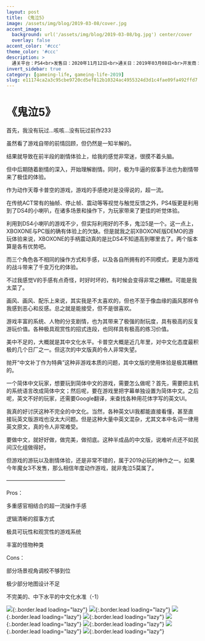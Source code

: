 ```yaml
---
layout: post
title: 《鬼泣5》
image: /assets/img/blog/2019-03-08/cover.jpg
accent_image: 
  background: url('/assets/img/blog/2019-03-08/bg.jpg') center/cover
  overlay: false
accent_color: '#ccc'
theme_color: '#ccc'
description: >
  通关平台：PS4<br>发售日：2020年11月12日<br>通关日：2019年03月08日<br>开发商：CAPCOM<br>发行商：CAPCOM
invert_sidebar: true
category: [gameing-life, gameing-life-2019]
slug: e11174ca2a3c95cbe9720cd5ef812b10324ac4955324d3d1c4fae09fa492ffd7
---
```


# 《鬼泣5》

首先，我没有玩过…咳咳…没有玩过前作233

虽然看了游戏自带的前情回顾，但仍然是一知半解的。

结果就导致在前半段的剧情体验上，给我的感觉非常迷，很摸不着头脑。

但中后期随着剧情的深入，开始理解剧情。同时，极为牛逼的叙事手法也为剧情带来了极佳的体验。

作为动作天尊卡普空的游戏，游戏的手感绝对是没得说的，超一流。

在传统ACT常有的抽帧、停止帧、震动等等视觉与触觉反馈之外，PS4版更是利用到了DS4的小喇叭，在诸多场景和操作下，为玩家带来了更佳的听觉体验。

利用到DS4小喇叭的游戏不少，但实际利用好的不多，鬼泣5是一个。这一点上，XBOXONE与PC版的确有体验上的欠缺。但是就我之前XBOXONE版DEMO的游玩体验来说，XBOXONE的手柄震动真的是比DS4不知道高到哪里去了。两个版本算是各有优势吧。

而三个角色各不相同的操作方式和手感，以及各自所拥有的不同模式，更是为游戏的战斗带来了千变万化的体验。

不过我感觉V的手感有点奇怪，时好时坏的，有时候会变得非常之糟糕。可能是我太菜了。

画风、画风、配乐上来说，其实我是不太喜欢的，但也不至于像血缘的画风那样令我感到恶心和反感。总之就是能接受，但不是很喜欢。

游戏丰富的系统、人物的分支剧情，也为其带来了极强的耐玩度，具有极高的反复游玩价值。各种极具观赏性的招式连段，也同样具有极高的练习价值。

美中不足的，大概就是其中文化水平。卡普空大概是近几年里，对中文化态度最积极的几个日厂之一。但这次的中文版真的令人非常失望。

抛开“中文补丁作为特典”这种非游戏本质的问题，其中文版的使用体验是极其糟糕的。

一个简体中文玩家，想要玩到简体中文的游戏，需要怎么做呢？首先，需要把主机的系统语言改成简体中文；然后呢，要在游戏里把字幕单独设置为简体中文。之后呢，英文不好的玩家，还需要Google翻译，来查找各种用花体字写的英文UI。

我真的好讨厌这种不完全的中文化。当然，各种英文UI我都能直接看懂，甚至直接玩英文版游戏也没太大问题。但是这种大量中英文混杂，尤其文本中名词一律用英文原文，真的令人非常难受。

要做中文，就好好做，做完美，做彻底。这种半成品的中文版，说难听点还不如民间汉化组做得好。

但游戏的游玩以及剧情体验，还是非常不错的，属于2019必玩的神作之一。如果今年魔女3不发售，那么相信年度动作游戏，就非鬼泣5莫属了。

———————————

Pros：

多重感官相结合的超一流操作手感

逻辑清晰的叙事方式

极具可玩性和观赏性的游戏系统

丰富的怪物种类

Cons：

部分场景视角调校不够到位

极少部分地图设计不足

不完美的、中下水平的中文化水准（-1）

![](/assets/img/blog/2019-03-08/1.jpg){:.border.lead loading="lazy"}
![](/assets/img/blog/2019-03-08/2.jpg){:.border.lead loading="lazy"}
![](/assets/img/blog/2019-03-08/3.jpg){:.border.lead loading="lazy"}
![](/assets/img/blog/2019-03-08/4.jpg){:.border.lead loading="lazy"}
![](/assets/img/blog/2019-03-08/5.jpg){:.border.lead loading="lazy"}
![](/assets/img/blog/2019-03-08/6.jpg){:.border.lead loading="lazy"}
![](/assets/img/blog/2019-03-08/7.jpg){:.border.lead loading="lazy"}
![](/assets/img/blog/2019-03-08/8.jpg){:.border.lead loading="lazy"}

